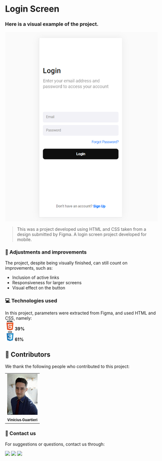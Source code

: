 # Login Screen

### Here is a visual example of the project.


<img src="./assets/login-screen.png" alt="exemplo imagem">

> This was a project developed using HTML and CSS taken from a design submitted by Figma. A login screen project developed for mobile. 

### 🚀 Adjustments and improvements

The project, despite being visually finished, can still count on improvements, such as:

- Inclusion of active links
- Responsiveness for larger screens
- Visual effect on the button

### 💻 Technologies used
In this project, parameters were extracted from Figma, and used HTML and CSS, namely: <br>
<code><img height="32" src="https://raw.githubusercontent.com/github/explore/80688e429a7d4ef2fca1e82350fe8e3517d3494d/topics/html/html.png" alt="HTML5"/></code><b>39%</b> <br>
<code><img height="32" src="https://raw.githubusercontent.com/github/explore/80688e429a7d4ef2fca1e82350fe8e3517d3494d/topics/css/css.png" alt="CSS"/></code><b>61%</b>


## 🤝 Contributors

We thank the following people who contributed to this project:

<table>
  <tr>
    <td align="center">
      <a href="https://github.com/Guartieri">
        <img src="./assets/photo-perfil.jpg" width="100px;" alt="Foto do Vinícius Guartieri no GitHub"/><br>
        <sub>
          <b>Vinícius Guartieri</b>
        </sub>
      </a>
    </td>
  </tr>
</table>

### 💬 Contact us
 For suggestions or questions, contact us through:
 <p align="left">
  <a href="https://www.facebook.com/vinicius.guartieri/" alt="Facebook">
  <img src="https://img.shields.io/badge/-Facebook-3b5998?style=flat-square&labelColor=3b5998&logo=facebook&logoColor=white&link=https://www.facebook.com/vinicius.guartieri/"/></a>
  <a href="https://www.instagram.com/invites/contact/?i=k5tqln9aawmd&utm_content=648t2s" alt="Instagram">
  <img src="https://img.shields.io/badge/-Instagram-DF0174?style=flat-square&labelColor=DF0174&logo=instagram&logoColor=white&link=https://www.instagram.com/invites/contact/?i=k5tqln9aawmd&utm_content=648t2s"/></a>
    <a href="https://api.whatsapp.com/send?phone=5511985828693" alt="WhatsApp">
  <img src="https://img.shields.io/badge/-WhatsApp-25d366?style=flat-square&labelColor=25d366&logo=whatsapp&logoColor=white&link=https://api.whatsapp.com/send?phone=5511985828693"/></a>

